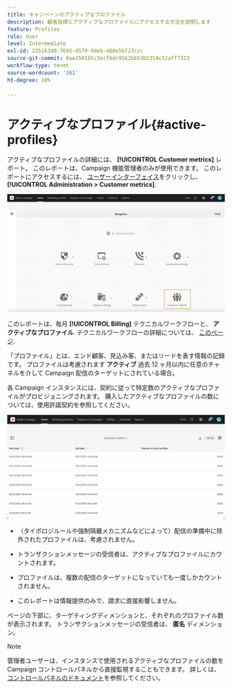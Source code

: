 ```yaml
---
title: キャンペーンのアクティブなプロファイル
description: 顧客指標とアクティブなプロファイルにアクセスする方法を説明します
feature: Profiles
role: User
level: Intermediate
exl-id: 22516348-7695-4579-99eb-480e5b723ccc
source-git-commit: 0ae2501b5c3ecf6dc9562bb53b5354c52aff7323
workflow-type: tm+mt
source-wordcount: '261'
ht-degree: 10%

---
```


# アクティブなプロファイル{#active-profiles}

アクティブなプロファイルの詳細には、 **[!UICONTROL Customer metrics]** レポート。 このレポートは、Campaign 機能管理者のみが使用できます。 このレポートにアクセスするには、 [ユーザーインターフェイス](../../start/using/interface-description.md#advanced-menu)をクリックし、 **[!UICONTROL Administration > Customer metrics]**.

![](assets/audience_customer_metrics.png)

このレポートは、毎月 **[!UICONTROL Billing]** テクニカルワークフローと、 **アクティブなプロファイル**. テクニカルワークフローの詳細については、 [このページ](../../administration/using/technical-workflows.md).

「プロファイル」とは、エンド顧客、見込み客、またはリードを表す情報の記録です。 プロファイルは考慮されます **アクティブ** 過去 12 ヶ月以内に任意のチャネルを介して Campaign 配信のターゲットにされている場合。

各 Campaign インスタンスには、契約に従って特定数のアクティブなプロファイルがプロビジョニングされます。 購入したアクティブなプロファイルの数については、使用許諾契約を参照してください。

![](assets/audience_active_profiles_list.png)



* （タイポロジルールや強制隔離メカニズムなどによって）配信の準備中に除外されたプロファイルは、考慮されません。

* トランザクションメッセージの受信者は、アクティブなプロファイルにカウントされます。

* プロファイルは、複数の配信のターゲットになっていても一度しかカウントされません。

* このレポートは情報提供のみで、請求に直接影響しません。

ページの下部に、ターゲティングディメンションと、それぞれのプロファイル数が表示されます。 トランザクションメッセージの受信者は、 **匿名** ディメンション。

>[!NOTE]
>
>管理者ユーザーは、インスタンスで使用されるアクティブなプロファイルの数をCampaign コントロールパネルから直接監視することもできます。 詳しくは、[コントロールパネルのドキュメント](https://experienceleague.adobe.com/docs/control-panel/using/performance-monitoring/active-profiles-monitoring.html?lang=ja)を参照してください。
>
